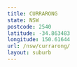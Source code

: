 ```yaml
---
title: CURRARONG
state: NSW
postcode: 2540
latitude: -34.863483
longitude: 150.61644
url: /nsw/currarong/
layout: suburb
---
```

